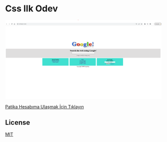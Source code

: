 # Css Ilk Odev

![image](img/GOOGLE1998.png)

[Patika Hesabıma Ulaşmak İçin Tıklayın](https://app.patika.dev/mfatihh)

## License
[MIT](https://choosealicense.com/licenses/mit/)
